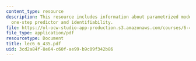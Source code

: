 ```yaml
---
content_type: resource
description: This resource includes information about parametrized model structures,
  one-step predictor and identifiability.
file: https://ol-ocw-studio-app-production.s3.amazonaws.com/courses/6-435-system-identification-spring-2005/3cd2a84f8e64c60fae99b9c09f342b86_lec6_6_435.pdf
file_type: application/pdf
resourcetype: Document
title: lec6_6_435.pdf
uid: 3cd2a84f-8e64-c60f-ae99-b9c09f342b86
---
```

